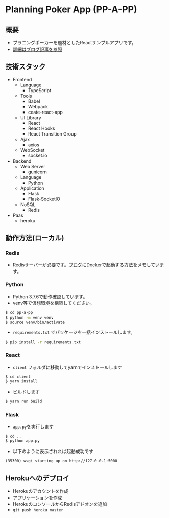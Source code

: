 # Planning Poker App (PP-A-PP)

## 概要
* プラニングポーカーを題材としたReactサンプルアプリです。
* [詳細はブログ記事を参照](https://blog.ynkb.xyz/242/)

## 技術スタック
* Frontend
  + Language
    - TypeScript
  + Tools
    - Babel
    - Webpack
    - ceate-react-app
  + UI Library
    - React
    - React Hooks
    - React Transition Group
  + Ajax
    - axios
  + WebSocket
    - socket.io
* Backend
  + Web Server
    - gunicorn
  + Language
    - Python
  + Application
    - Flask
    - Flask-SocketIO
  + NoSQL
    - Redis
* Paas
  + heroku

## 動作方法(ローカル)
### Redis
* Redisサーバーが必要です。[ブログ](https://blog.ynkb.xyz/207/)にDockerで起動する方法をメモしています。
### Python
* Python 3.7.6で動作確認しています。
* venv等で仮想環境を構築してください。
```bash
$ cd pp-a-pp
$ python -m venv venv
$ source venv/bin/activate
```
* `requirements.txt` でパッケージを一括インストールします。
```bash
$ pip install -r requirements.txt
```
### React
* `client` フォルダに移動してyarnでインストールします
```bash
$ cd client
$ yarn install
```
* ビルドします
```bash
$ yarn run build
```
### Flask
* `app.py`を実行します
```bash
$ cd ..
$ python app.py
```
* 以下のように表示されれば起動成功です
```
(35300) wsgi starting up on http://127.0.0.1:5000
```

## Herokuへのデプロイ
* Herokuのアカウントを作成
* アプリケーションを作成
* HerokuのコンソールからRedisアドオンを追加
* `git push heroku master`

